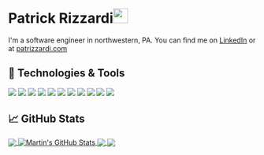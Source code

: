 # Patrick Rizzardi<img src="https://raw.githubusercontent.com/MartinHeinz/MartinHeinz/master/wave.gif" width="30px">

I'm a software engineer in northwestern, PA. You can find me on [LinkedIn][3] or at [patrizzardi.com][1]

## 🔧 Technologies & Tools
![](https://img.shields.io/badge/OS-Linux-informational?style=flat&logo=linux&logoColor=white&color=2bbc8a)
![](https://img.shields.io/badge/Editor-VSCode-informational?style=flat&logo=intellij-idea&logoColor=white&color=2bbc8a)
![](https://img.shields.io/badge/Code-JavaScript-informational?style=flat&logo=javascript&logoColor=white&color=2bbc8a)
![](https://img.shields.io/badge/Code-PHP-informational?style=flat&logo=php&logoColor=white&color=2bbc8a)
![](https://img.shields.io/badge/Code-React-informational?style=flat&logo=react&logoColor=white&color=2bbc8a)
![](https://img.shields.io/badge/Shell-Bash-informational?style=flat&logo=gnu-bash&logoColor=white&color=2bbc8a)
![](https://img.shields.io/badge/Tools-PostgreSQL-informational?style=flat&logo=postgresql&logoColor=white&color=2bbc8a)
![](https://img.shields.io/badge/Tools-MySQL-informational?style=flat&logo=mysql&logoColor=white&color=2bbc8a)
![](https://img.shields.io/badge/Tools-SQLite-informational?style=flat&logo=sqlite&logoColor=white&color=2bbc8a)
![](https://img.shields.io/badge/Tools-Docker-informational?style=flat&logo=docker&logoColor=white&color=2bbc8a)
![](https://img.shields.io/badge/Cloud-Digital_Ocean-informational?style=flat&logo=digitalocean&logoColor=white&color=2bbc8a)

<!-- Github stats cards -->
## &#x1f4c8; GitHub Stats

<a href="https://github.com/patrickrizz/patrickrizz">
  <img align="center" src="https://github-readme-stats.vercel.app/api/top-langs/?username=patrickrizz&hide=css,html&title_color=0050ab&text_color=ffffff&icon_color=2bbc8a&bg_color=1d1f21" />
</a>

<a href="https://github.com/patrickrizz/patrickrizz">
  <img align="center" src="https://github-readme-stats.vercel.app/api?username=patrickrizz&show_icons=true&line_height=27&count_private=true&title_color=ffffff&text_color=c9cacc&icon_color=2bbc8a&bg_color=1d1f21" alt="Martin's GitHub Stats" />
</a>

<a href="https://github.com/patrickrizz/pat-rizzardi">
  <img align="center" src="https://github-readme-stats.vercel.app/api/pin/?username=patrickrizz&repo=pat-rizzardi&title_color=ffffff&text_color=c9cacc&icon_color=2bbc8a&bg_color=1d1f21" />
</a>


<a href="https://github.com/patrickrizz/weather-app">
  <img align="center" src="https://github-readme-stats.vercel.app/api/pin/?username=patrickrizz&repo=weather-app&title_color=ffffff&text_color=c9cacc&icon_color=2bbc8a&bg_color=1d1f21" />
</a> 

<!-- links to your social media accounts -->

[1]: https://patrizzardi.com
[2]: https://github.com/patrizzardi
[3]: https://www.linkedin.com/in/patrick-rizzardi/

<!-- Resources -->
<!-- Icons: https://simpleicons.org/ -->
<!-- GitHub Stats: https://github.com/anuraghazra/github-readme-stats -->
<!-- Emojis: https://emojipedia.org/emoji/ -->
<!-- HTML Emojis: https://www.fileformat.info/index.htm -->
<!-- Shields: https://shields.io/ -->
<!-- Awesome GitHub Profile README: https://github.com/abhisheknaiidu/awesome-github-profile-readme -->
